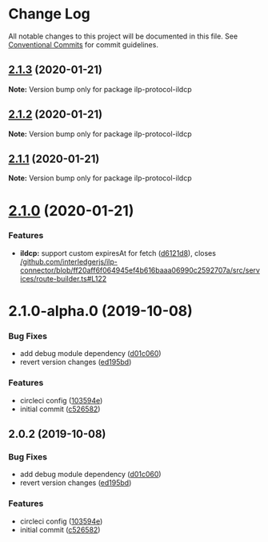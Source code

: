 # Change Log

All notable changes to this project will be documented in this file.
See [Conventional Commits](https://conventionalcommits.org) for commit guidelines.

## [2.1.3](https://github.com/interledgerjs/interledgerjs/compare/ilp-protocol-ildcp@2.1.2...ilp-protocol-ildcp@2.1.3) (2020-01-21)

**Note:** Version bump only for package ilp-protocol-ildcp





## [2.1.2](https://github.com/interledgerjs/interledgerjs/compare/ilp-protocol-ildcp@2.1.1...ilp-protocol-ildcp@2.1.2) (2020-01-21)

**Note:** Version bump only for package ilp-protocol-ildcp





## [2.1.1](https://github.com/interledgerjs/interledgerjs/compare/ilp-protocol-ildcp@2.1.0...ilp-protocol-ildcp@2.1.1) (2020-01-21)

**Note:** Version bump only for package ilp-protocol-ildcp





# [2.1.0](https://github.com/interledgerjs/interledgerjs/compare/ilp-protocol-ildcp@2.1.0-alpha.0...ilp-protocol-ildcp@2.1.0) (2020-01-21)


### Features

* **ildcp:** support custom expiresAt for fetch ([d6121d8](https://github.com/interledgerjs/interledgerjs/commit/d6121d8)), closes [/github.com/interledgerjs/ilp-connector/blob/ff20aff6f064945ef4b616baaa06990c2592707a/src/services/route-builder.ts#L122](https://github.com//github.com/interledgerjs/ilp-connector/blob/ff20aff6f064945ef4b616baaa06990c2592707a/src/services/route-builder.ts/issues/L122)





# 2.1.0-alpha.0 (2019-10-08)


### Bug Fixes

* add debug module dependency ([d01c060](https://github.com/interledgerjs/interledgerjs/commit/d01c060))
* revert version changes ([ed195bd](https://github.com/interledgerjs/interledgerjs/commit/ed195bd))


### Features

* circleci config ([103594e](https://github.com/interledgerjs/interledgerjs/commit/103594e))
* initial commit ([c526582](https://github.com/interledgerjs/interledgerjs/commit/c526582))





## 2.0.2 (2019-10-08)


### Bug Fixes

* add debug module dependency ([d01c060](https://github.com/interledgerjs/interledgerjs/commit/d01c060))
* revert version changes ([ed195bd](https://github.com/interledgerjs/interledgerjs/commit/ed195bd))


### Features

* circleci config ([103594e](https://github.com/interledgerjs/interledgerjs/commit/103594e))
* initial commit ([c526582](https://github.com/interledgerjs/interledgerjs/commit/c526582))
